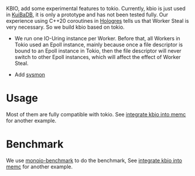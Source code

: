
KBIO, add some experimental features to tokio. Currently, kbio is just used in [KuiBaDB](https://hidva.com/g?u=https://github.com/KuiBaDB/KuiBaDB), it is only a prototype and has not been tested fully. Our experience using C++20 coroutines in [Hologres](https://hidva.com/g?u=https://www.aliyun.com/product/bigdata/hologram) tells us that Worker Steal is very necessary. So we build kbio based on tokio.

-   We run one IO-Uring instance per Worker. Before that, all Workers in Tokio used an Epoll instance, mainly because once a file descriptor is bound to an Epoll instance in Tokio, then the file descriptor will never switch to other Epoll instances, which will affect the effect of Worker Steal.

-   Add [sysmon](https://github.com/tokio-rs/tokio/pull/4407)

# Usage

Most of them are fully compatible with tokio. See [integrate kbio into memc](https://hidva.com/g?u=https://github.com/memc-rs/memc-rs/discussions/7) for another example.

# Benchmark

We use [monoio-benchmark](https://hidva.com/g?u=https://github.com/hidva/monoio-benchmark) to do the benchmark, See [integrate kbio into memc](https://hidva.com/g?u=https://github.com/memc-rs/memc-rs/discussions/7) for another example.
